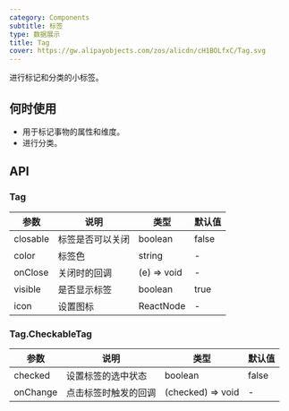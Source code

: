 ```yaml
---
category: Components
subtitle: 标签
type: 数据展示
title: Tag
cover: https://gw.alipayobjects.com/zos/alicdn/cH1BOLfxC/Tag.svg
---
```


进行标记和分类的小标签。

## 何时使用

- 用于标记事物的属性和维度。
- 进行分类。

## API

### Tag

| 参数     | 说明             | 类型        | 默认值 |
| -------- | ---------------- | ----------- | ------ |
| closable | 标签是否可以关闭 | boolean     | false  |
| color    | 标签色           | string      | -      |
| onClose  | 关闭时的回调     | (e) => void | -      |
| visible  | 是否显示标签     | boolean     | true   |
| icon     | 设置图标         | ReactNode   | -      |  |

### Tag.CheckableTag

| 参数     | 说明                 | 类型              | 默认值 |
| -------- | -------------------- | ----------------- | ------ |
| checked  | 设置标签的选中状态   | boolean           | false  |
| onChange | 点击标签时触发的回调 | (checked) => void | -      |
